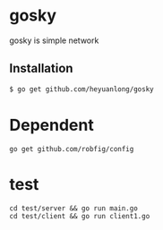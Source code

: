 # gosky
gosky is simple network

## Installation
```bash
$ go get github.com/heyuanlong/gosky
```

# Dependent 

	go get github.com/robfig/config

# test
    cd test/server && go run main.go
    cd test/client && go run client1.go